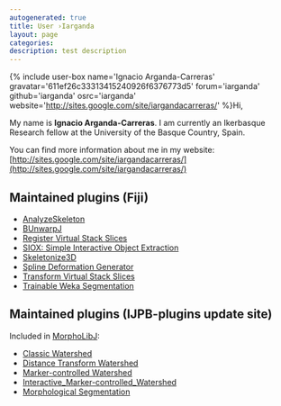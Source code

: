```yaml
---
autogenerated: true
title: User ›Iarganda
layout: page
categories: 
description: test description
---
```


{% include user-box name='Ignacio Arganda-Carreras' gravatar='611ef26c33313415240926f6376773d5' forum='iarganda' github='iarganda' osrc='iarganda' website='http://sites.google.com/site/iargandacarreras/' %}Hi,

My name is **Ignacio Arganda-Carreras**. I am currently an Ikerbasque Research fellow at the University of the Basque Country, Spain.

You can find more information about me in my website: [http://sites.google.com/site/iargandacarreras/](http://sites.google.com/site/iargandacarreras/)

Maintained plugins (Fiji)
-------------------------

-   [AnalyzeSkeleton](AnalyzeSkeleton)
-   [BUnwarpJ](BUnwarpJ)
-   [Register Virtual Stack Slices](Register_Virtual_Stack_Slices)
-   [SIOX: Simple Interactive Object Extraction](SIOX__Simple_Interactive_Object_Extraction)
-   [Skeletonize3D](Skeletonize3D)
-   [Spline Deformation Generator](Spline_Deformation_Generator)
-   [Transform Virtual Stack Slices](Transform_Virtual_Stack_Slices)
-   [Trainable Weka Segmentation](Trainable_Weka_Segmentation)

Maintained plugins (IJPB-plugins update site)
---------------------------------------------

Included in [MorphoLibJ](MorphoLibJ):

-   [Classic Watershed](Classic_Watershed)
-   [Distance Transform Watershed](Distance_Transform_Watershed)
-   [Marker-controlled Watershed](Marker-controlled_Watershed)
-   [Interactive\_Marker-controlled\_Watershed](Interactive_Marker-controlled_Watershed)
-   [Morphological Segmentation](Morphological_Segmentation)
